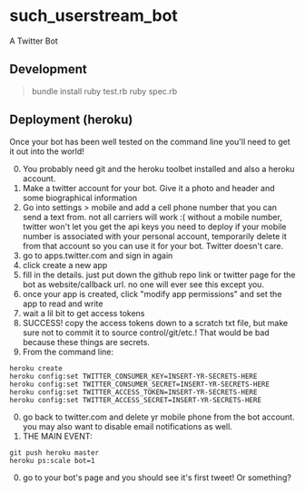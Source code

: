 # such_userstream_bot
A Twitter Bot

## Development

> bundle install
> ruby test.rb
> ruby spec.rb

## Deployment (heroku)

Once your bot has been well tested on the command line you'll need to get it out into the world!

0. You probably need git and the heroku toolbet installed and also a heroku account.
0. Make a twitter account for your bot. Give it a photo and header and some biographical information
0. Go into settings > mobile and add a cell phone number that you can send a text from.
    not all carriers will work :(
    without a mobile number, twitter won't let you get the api keys you need to deploy
    if your mobile number is associated with your personal account, temporarily delete it from that account so you can use it for your bot. Twitter doesn't care.
0. go to apps.twitter.com and sign in again
0. click create a new app
0. fill in the details. just put down the github repo link or twitter page for the bot as website/callback url. no one will ever see this except you.
0. once your app is created, click "modify app permissions" and set the app to read and write
0. wait a lil bit to get access tokens
0. SUCCESS! copy the access tokens down to a scratch txt file, but make sure not to commit it to source control/git/etc.! That would be bad because these things are secrets.
0. From the command line:

```
heroku create
heroku config:set TWITTER_CONSUMER_KEY=INSERT-YR-SECRETS-HERE
heroku config:set TWITTER_CONSUMER_SECRET=INSERT-YR-SECRETS-HERE
heroku config:set TWITTER_ACCESS_TOKEN=INSERT-YR-SECRETS-HERE
heroku config:set TWITTER_ACCESS_SECRET=INSERT-YR-SECRETS-HERE
 ```

0. go back to twitter.com and delete yr mobile phone from the bot account. you may also want to disable email notifications as well.
0. THE MAIN EVENT:

```
git push heroku master
heroku ps:scale bot=1
```

0. go to your bot's page and you should see it's first tweet! Or something?